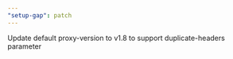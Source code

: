 ```yaml
---
"setup-gap": patch
---
```


Update default proxy-version to v1.8 to support duplicate-headers parameter
